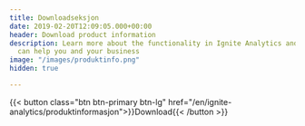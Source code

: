 ```yaml
---
title: Downloadseksjon
date: 2019-02-20T12:09:05.000+00:00
header: Download product information
description: Learn more about the functionality in Ignite Analytics and how the solution
  can help you and your business
image: "/images/produktinfo.png"
hidden: true

---
```

{{< button class="btn btn-primary btn-lg" href="/en/ignite-analytics/produktinformasjon">}}Download<i class="fas fa-download btn-icon"></i>{{< /button >}}